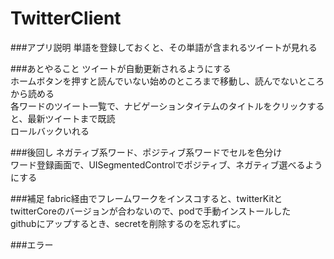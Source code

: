 # TwitterClient

###アプリ説明
単語を登録しておくと、その単語が含まれるツイートが見れる  	

###あとやること
ツイートが自動更新されるようにする  
ホームボタンを押すと読んでいない始めのところまで移動し、読んでないところから読める  
各ワードのツイート一覧で、ナビゲーションタイテムのタイトルをクリックすると、最新ツイートまで既読   
ロールバックいれる

###後回し
ネガティブ系ワード、ポジティブ系ワードでセルを色分け  
ワード登録画面で、UISegmentedControlでポジティブ、ネガティブ選べるようにする  

###補足
fabric経由でフレームワークをインスコすると、twitterKitとtwitterCoreのバージョンが合わないので、podで手動インストールした  
githubにアップするとき、secretを削除するのを忘れずに。

###エラー

